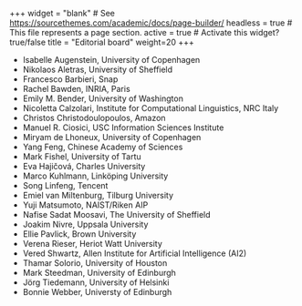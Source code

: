 +++
widget = "blank"  # See https://sourcethemes.com/academic/docs/page-builder/
headless = true  # This file represents a page section.
active = true  # Activate this widget? true/false
title = "Editorial board"
weight=20
+++

* Isabelle Augenstein, University of Copenhagen
* Nikolaos Aletras, University of Sheffield
* Francesco Barbieri, Snap
* Rachel Bawden, INRIA, Paris
* Emily M. Bender, University of Washington
* Nicoletta Calzolari, Institute for Computational Linguistics, NRC Italy
* Christos Christodoulopoulos, Amazon
* Manuel R. Ciosici, USC Information Sciences Institute
* Miryam de Lhoneux, University of Copenhagen
* Yang Feng, Chinese Academy of Sciences
* Mark Fishel, University of Tartu
* Eva Hajičová, Charles University
* Marco Kuhlmann, Linköping University
* Song Linfeng, Tencent
* Emiel van Miltenburg, Tilburg University
* Yuji Matsumoto, NAIST/Riken AIP
* Nafise Sadat Moosavi, The University of Sheffield
* Joakim Nivre, Uppsala University
* Ellie Pavlick, Brown University
* Verena Rieser, Heriot Watt University
* Vered Shwartz, Allen Institute for Artificial Intelligence (AI2)
* Thamar Solorio, University of Houston
* Mark Steedman, University of Edinburgh
* Jörg Tiedemann, University of Helsinki
* Bonnie Webber, Universty of Edinburgh
